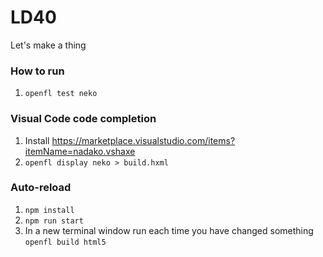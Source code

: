 # LD40
Let's make a thing

### How to run
1. `openfl test neko`

### Visual Code code completion
1. Install https://marketplace.visualstudio.com/items?itemName=nadako.vshaxe
1. `openfl display neko > build.hxml`

### Auto-reload
1. `npm install`
1. `npm run start`
1. In a new terminal window run each time you have changed something `openfl build html5`